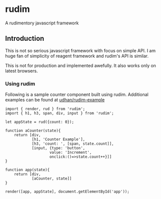 # rudim

A rudimentory javascript framework

## Introduction

This is not so serious javascript framework with focus on simple API.
I am huge fan of simplicity of reagent framework and rudim's API is similar.

This is not for production and implemented awefully. It also works only on
latest browsers.

### Using rudim

Following is a sample counter component built using rudim. Additional examples can be found at [udhan/rudim-example](https://github.com/udhan/rudim-example)

    import { render, rud } from 'rudim';
    import { h1, h3, span, div, input } from 'rudim';

    let appState = rud({count: 0});

    function aCounter(state){
        return [div,
                [h1, 'Counter Example'],
                [h3, 'count: ', [span, state.count]],
                [input, {type: 'button',
                        value: 'Increment',
                        onclick:()=>state.count++}]]
    }

    function app(state){
        return [div,
                [aCounter, state]]
    }

    render([app, appState], document.getElementById('app'));
